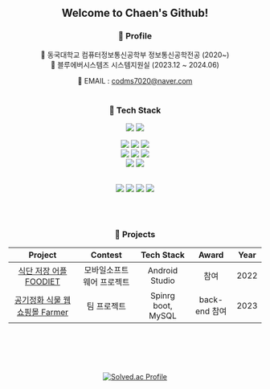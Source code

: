 <div align="center">

  ## Welcome to Chaen's Github!

  
  ### 📌 Profile 
 
  🏫 동국대학교 컴퓨터정보통신공학부 정보통신공학전공 (2020~) <br/>
  🏢 블루에버시스템즈 시스템지원실 (2023.12 ~ 2024.06) <br/>
  
  📧 EMAIL : codms7020@naver.com</h6>
  <br><br>
 


<p align="center">
  
   ### 📌 Tech Stack
   <img src="https://img.shields.io/badge/Python-3776AB?style=for-the-badge&logo=Python&logoColor=white"/> <img src="https://img.shields.io/badge/Java-23ED8B00?style=for-the-badge&logo=Java&logoColor=white"/> 
   <br>
   
   <img src="https://img.shields.io/badge/Spring-6DB33F?style=for-the-badge&logo=Spring&logoColor=white"/> <img src="https://img.shields.io/badge/Spring Boot-6DB33F?style=for-the-badge&logo=Spring Boot&logoColor=white"/> 
   <img src="https://img.shields.io/badge/IntelliJ IDEA-EF2D5E?style=for-the-badge&logo=IntelliJ IDEA&logoColor=white"/>
     <br>
   <img src="https://img.shields.io/badge/JPA -FFDC28?style=for-the-badge&logo=JPA&logoColor=white"/> 
   <img src="https://img.shields.io/badge/mysql -4479A1?style=for-the-badge&logo=mysql&logoColor=white"/> 
   <img src="https://img.shields.io/badge/PostgreSQL -4169E1?style=for-the-badge&logo=postgreSQL&logoColor=white"/> 
   <br>
   <img src="https://img.shields.io/badge/Amazon AWS-232F3E?style=for-the-badge&logo=Spring Boot&logoColor=white"/> 
   <img src="https://img.shields.io/badge/amazons3 -1572B6?style=for-the-badge&logo=amazons3&logoColor=white"/> 
   
   <br>
   <img src="https://img.shields.io/badge/github-%23121011?style=for-the-badge&logo=github&logoColor=white"/>
   <img src="https://img.shields.io/badge/GitLab -FC6D26?style=for-the-badge&logo=GitLab&logoColor=white"/> 
   <img src="https://img.shields.io/badge/Notion-FFFFFF?style=for-the-badge&logo=notion&logoColor=black"/> 
   <img src="https://img.shields.io/badge/slack -4A154B?style=for-the-badge&logo=slack&logoColor=white"/> 
  

</p>
<br><br>

<p align="center">
  
   ### 📌 Projects

|                                              Project                                              |               Contest                |       Tech Stack       | Award | Year |
| :-----------------------------------------------------------------------------------------------: | :----------------------------------: | :--------------------: | :---: | :--: |
|  [식단 저장 어플 FOODIET ](https://github.com/Chaeniiiii/MS_Project)  |           모바일소프트웨어 프로젝트           |       Android Studio      | 참여  | 2022 |
|             [공기정화 식물 웹 쇼핑몰 Farmer]([https://github.com/TeamProject-Farmer](https://github.com/TeamProject-Farmer/back-end))              |     팀 프로젝트      |          Spinrg boot, MySQL          | back-end 참여 | 2023 |  

  


</p>
<br><br><br><br>

[![Solved.ac Profile](http://mazassumnida.wtf/api/v2/generate_badge?boj=kce2360)](https://solved.ac/kce2360/)

 </div>
